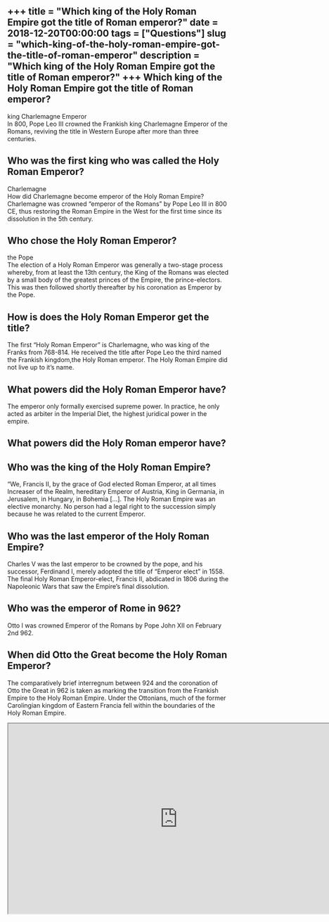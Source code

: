 +++
title = "Which king of the Holy Roman Empire got the title of Roman emperor?"
date = 2018-12-20T00:00:00
tags = ["Questions"]
slug = "which-king-of-the-holy-roman-empire-got-the-title-of-roman-emperor"
description = "Which king of the Holy Roman Empire got the title of Roman emperor?"
+++
Which king of the Holy Roman Empire got the title of Roman emperor?
-------------------------------------------------------------------

king Charlemagne Emperor  
In 800, Pope Leo III crowned the Frankish king Charlemagne Emperor of the Romans, reviving the title in Western Europe after more than three centuries.

Who was the first king who was called the Holy Roman Emperor?
-------------------------------------------------------------

Charlemagne  
How did Charlemagne become emperor of the Holy Roman Empire? Charlemagne was crowned “emperor of the Romans” by Pope Leo III in 800 CE, thus restoring the Roman Empire in the West for the first time since its dissolution in the 5th century.

Who chose the Holy Roman Emperor?
---------------------------------

the Pope  
The election of a Holy Roman Emperor was generally a two-stage process whereby, from at least the 13th century, the King of the Romans was elected by a small body of the greatest princes of the Empire, the prince-electors. This was then followed shortly thereafter by his coronation as Emperor by the Pope.

How is does the Holy Roman Emperor get the title?
-------------------------------------------------

The first “Holy Roman Emperor” is Charlemagne, who was king of the Franks from 768-814. He received the title after Pope Leo the third named the Frankish kingdom,the Holy Roman emperor. The Holy Roman Empire did not live up to it’s name.

What powers did the Holy Roman Emperor have?
--------------------------------------------

The emperor only formally exercised supreme power. In practice, he only acted as arbiter in the Imperial Diet, the highest juridical power in the empire.

What powers did the Holy Roman emperor have?
--------------------------------------------

Who was the king of the Holy Roman Empire?
------------------------------------------

“We, Francis II, by the grace of God elected Roman Emperor, at all times Increaser of the Realm, hereditary Emperor of Austria, King in Germania, in Jerusalem, in Hungary, in Bohemia \[…\]. The Holy Roman Empire was an elective monarchy. No person had a legal right to the succession simply because he was related to the current Emperor.

Who was the last emperor of the Holy Roman Empire?
--------------------------------------------------

Charles V was the last emperor to be crowned by the pope, and his successor, Ferdinand I, merely adopted the title of “Emperor elect” in 1558. The final Holy Roman Emperor-elect, Francis II, abdicated in 1806 during the Napoleonic Wars that saw the Empire’s final dissolution.

Who was the emperor of Rome in 962?
-----------------------------------

Otto I was crowned Emperor of the Romans by Pope John XII on February 2nd 962.

When did Otto the Great become the Holy Roman Emperor?
------------------------------------------------------

The comparatively brief interregnum between 924 and the coronation of Otto the Great in 962 is taken as marking the transition from the Frankish Empire to the Holy Roman Empire. Under the Ottonians, much of the former Carolingian kingdom of Eastern Francia fell within the boundaries of the Holy Roman Empire.

<iframe allow="accelerometer; autoplay; clipboard-write; encrypted-media; gyroscope; picture-in-picture" allowfullscreen="" class="__youtube_prefs__  epyt-is-override  no-lazyload" data-no-lazy="1" data-origheight="433" data-origwidth="770" data-skipgform_ajax_framebjll="" height="433" id="_ytid_76941" loading="lazy" src="https://www.youtube.com/embed/TpKmG7mDaDM?enablejsapi=1&autoplay=0&cc_load_policy=0&cc_lang_pref=&iv_load_policy=1&loop=0&modestbranding=0&rel=1&fs=1&playsinline=0&autohide=2&theme=dark&color=red&controls=1&" title="YouTube player" width="770"></iframe>